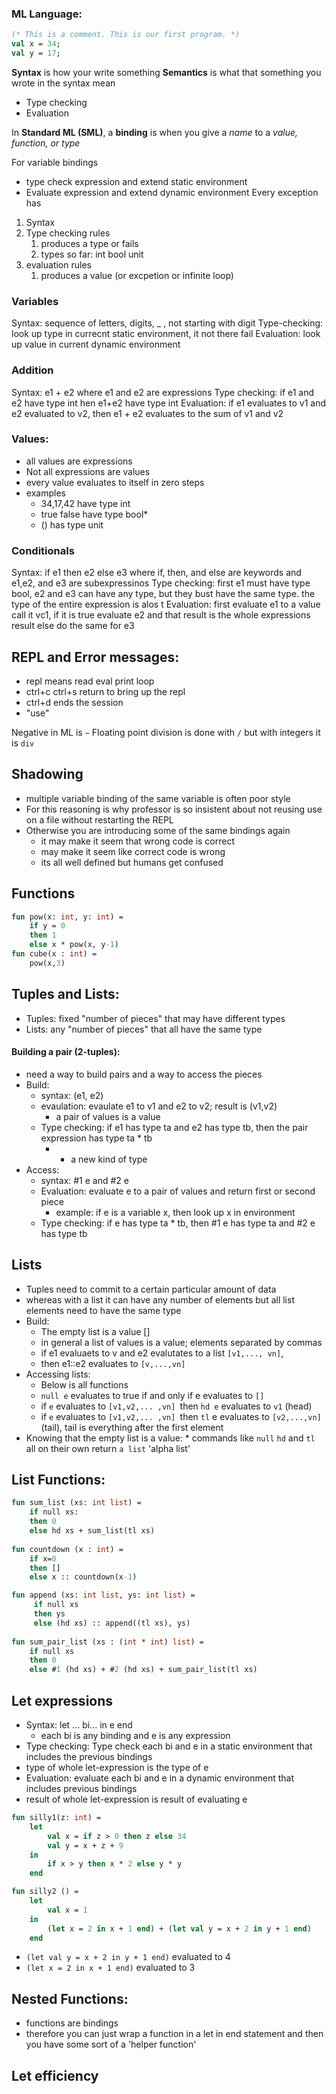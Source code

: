 ### ML Language:
```sml
(* This is a comment. This is our first program. *)
val x = 34;
val y = 17;

```

**Syntax** is how your write something
**Semantics** is what that something you wrote in the syntax mean
* Type checking
* Evaluation

In **Standard ML (SML)**, a **binding** is when you give a _name_ to a _value, function, or type_

For variable bindings
* type check expression and extend static environment
* Evaluate expression and extend dynamic environment
Every exception has
1. Syntax
2. Type checking rules
	1. produces a type or fails
	2. types so far: int bool unit
3. evaluation rules
	1. produces a value (or excpetion or infinite loop)

### Variables
Syntax: sequence of letters, digits, _ , not starting with digit
Type-checking: look up type in currecnt static environment, it not there fail
Evaluation: look up value in current dynamic environment

### Addition
Syntax: e1 + e2 where e1 and e2 are expressions
Type checking: if e1 and e2 have type int hen e1+e2 have type int
Evaluation: if e1 evaluates to v1 and e2 evaluated to v2, then e1 + e2 evaluates to the sum of v1 and v2

### Values:
* all values are expressions
* Not all expressions are values
* every value evaluates to itself in zero steps
* examples 
	* 34,17,42 have type int
	* true false have type bool*
	* () has type unit
### Conditionals
Syntax: if e1 then e2 else e3 where if, then, and else are keywords and e1,e2, and e3 are subexpressinos
Type checking: first e1 must have type bool, e2 and e3 can have any type, but they bust have the same type. the type of the entire expression is alos t
Evaluation: first evaluate e1 to a value call it vc1, if it is true evaluate e2 and that result is the whole expressions result else do the same for e3

## REPL and Error messages:
* repl means read eval print loop
* ctrl+c ctrl+s return to bring up the repl
* ctrl+d ends the session
* "use" 

Negative in ML is `~`
 Floating point division is done with `/` but with integers it is `div`
## Shadowing
* multiple variable binding of the same variable is often poor style
* For this reasoning is why professor is so insistent about not reusing use on a file without restarting the REPL
* Otherwise you are introducing some of the same bindings again
	* it may make it seem that wrong code is correct
	* may make it seem like correct code is wrong
	* its all well defined but humans get confused
## Functions
```sml
fun pow(x: int, y: int) = 
	if y = 0
	then 1
	else x * pow(x, y-1)
fun cube(x : int) = 
	pow(x,3)

```

## Tuples and Lists:
* Tuples: fixed "number of pieces" that may have different types
* Lists: any "number of pieces" that all have the same type
#### Building a pair (2-tuples):
* need a way to build pairs and a way to access the pieces
* Build:
	* syntax: (e1, e2)
	* evaulation: evaulate e1 to v1 and e2 to v2; result is (v1,v2)
		* a pair of values is a value
	* Type checking: if e1 has type ta and e2 has type tb, then the pair expression has type ta * tb
		* - a new kind of type
* Access:
	* syntax: #1 e and #2 e
	* Evaluation: evaluate e to a pair of values and return first or second piece
		* example: if e is a variable x, then look up x in environment
	* Type checking: if e has type ta * tb, then #1 e has type ta and #2 e has type tb
## Lists
* Tuples need to commit to a certain particular amount of data
* whereas with a list it can have any number of elements but all list elements need to have the same type
* Build:
	* The empty list is a value []
	* in general a list of values is a value; elements separated by commas
	* if e1 evaluaets to v and e2 evalutates to a list `[v1,..., vn]`,
	* then e1::e2 evaluates to `[v,...,vn]`
* Accessing lists:
	* Below is all functions
	* `null e` evaluates to true if and only if e evaluates to `[]`
	* if `e` evaluates to `[v1,v2,... ,vn] `then `hd e` evaluates to `v1` (head)
	* if `e` evaluates to `[v1,v2,... ,vn] `then `tl` e evaluates to `[v2,...,vn]` (tail), tail is everything after the first element
* Knowing that the empty list is a value:
		* commands like `null` `hd` and `tl` all on their own return `a list` 'alpha list'
## List Functions:
```sml
fun sum_list (xs: int list) = 
	if null xs:
	then 0
	else hd xs + sum_list(tl xs)
	
fun countdown (x : int) = 
	if x=0
	then []
	else x :: countdown(x-1)

fun append (xs: int list, ys: int list) = 
	 if null xs
	 then ys
	 else (hd xs) :: append((tl xs), ys)
	 
fun sum_pair_list (xs : (int * int) list) = 
	if null xs
	then 0
	else #1 (hd xs) + #2 (hd xs) + sum_pair_list(tl xs)
```
 
## Let expressions
- Syntax: let  ... bi... in  e end
	- each bi is any binding and e is any expression
- Type checking: Type check each bi and e in a static environment that includes the previous bindings
- type of whole let-expression is the type of e
- Evaluation: evaluate each bi and e in a dynamic environment that includes previous bindings
- result of whole let-expression is result of evaluating e
```sml
fun silly1(z: int) = 
	let
		val x = if z > 0 then z else 34
		val y = x + z + 9
	in
		if x > y then x * 2 else y * y
	end

fun silly2 () = 
	let
		val x = 1
	in
		(let x = 2 in x + 1 end) + (let val y = x + 2 in y + 1 end)
	end
```

* `(let val y = x + 2 in y + 1 end)` evaluated to 4
* `(let x = 2 in x + 1 end)` evaluated to 3
## Nested Functions:
* functions are bindings
* therefore you can just wrap a function in a let in end statement and then you have some sort of a 'helper function'
## Let efficiency
